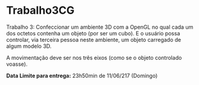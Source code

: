 # Trabalho3CG

Trabalho 3: Confeccionar um ambiente 3D
com a OpenGL no qual cada um dos octetos
contenha um objeto (por ser um cubo). E o
usuário possa controlar, via terceira pessoa
neste ambiente, um objeto carregado de
algum modelo 3D.

A movimentação deve ser nos três eixos
(como se o objeto controlado voasse).

**Data Limite para entrega:** 23h50min de
11/06/217 (Domingo)
